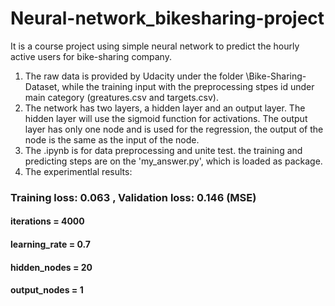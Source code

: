 # Neural-network_bikesharing-project
It is a course project using simple neural network to predict the hourly active users for bike-sharing company.
1. The raw data is provided by Udacity under the folder \Bike-Sharing-Dataset, while the training input with the preprocessing stpes id under main category (greatures.csv and targets.csv).
2. The network has two layers, a hidden layer and an output layer. The hidden layer will use the sigmoid function for activations. The output layer has only one node and is used for the regression, the output of the node is the same as the input of the node. 
3. The .ipynb is for data preprocessing and unite test. the training and predicting steps are on the 'my_answer.py', which is loaded as package.
4. The experimentlal results:
### Training loss: 0.063 , Validation loss: 0.146 (MSE)
#### iterations = 4000
#### learning_rate = 0.7
#### hidden_nodes = 20
#### output_nodes = 1


